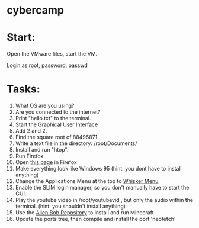 # cybercamp
<h1>Start:</h1>
<p>Open the VMware files, start the VM.</p>
<p>Login as root, password: passwd</p>
<h1>Tasks:</h1>
<ol>
  <li>What OS are you using?</li>
  <li>Are you connected to the internet?</li>
  <li>Print "hello.txt" to the terminal.</li>
  <li>Start the Graphical User Interface </li>
  <li>Add 2 and 2. </li>
  <li>Find the square root of 88496871</li>
  <li>Write a text file in the directory: /root/Documents/</li>
  <li>Install and run "htop". </li>
  <li>Run Firefox.</li>
  <li>Open <a href="https://cat-bounce.com">this page</a> in Firefox</li>
  <li>Make everything look like Windows 95 (hint: you dont have to install anything)</li>
  <li>Change the Applications Menu at the top to <a href="https://gottcode.org/xfce4-whiskermenu-plugin/">Whisker Menu</a></li>
  <li>Enable the SLIM login manager, so you don't manually have to start the GUI.</li>
  <li>Play the youtube video in /root/youtubevid , but only the audio within the terminal. (hint: you shouldn't install anything)</li>
  <li>Use the <a href=http://www.slackware.com/~alien/slackbuilds>Alien Bob Repository</a> to install and run Minecraft</li>
  <li>Update the ports tree, then compile and install the port 'neofetch'</li>
</ol>

